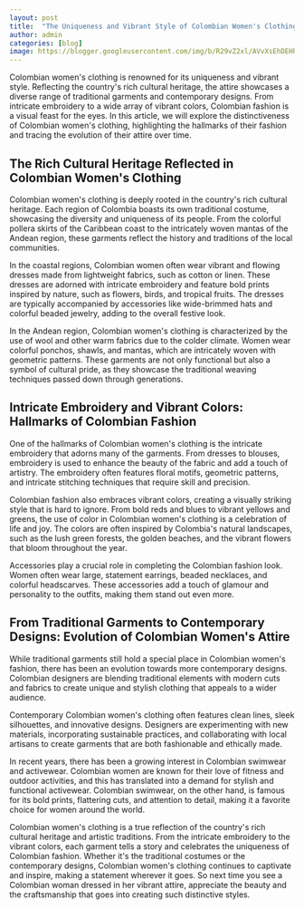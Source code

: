 ```yaml
---
layout: post
title:  "The Uniqueness and Vibrant Style of Colombian Women's Clothing"
author: admin
categories: [blog]
image: https://blogger.googleusercontent.com/img/b/R29vZ2xl/AVvXsEhDEHh2RKD2u5H0yixPvAn6f3aCRvy1SelX5oo7hoiVRFxzTKX1h7-wLu5YeoN6RRjFNVfQe_m3gmPVCG6B73s-ben34q582YvaGdWNIekROdzaBPafLU9fHD6eJeylSCYLAarwkdvmekUF_jM_26aBExTmMESHd9OxaO03R6wT3VhpgB3L6qzNeItnddCk/s1600/images%20%289%29.jpeg
---
```









<p>Colombian women's clothing is renowned for its uniqueness and vibrant style. Reflecting the country's rich cultural heritage, the attire showcases a diverse range of traditional garments and contemporary designs. From intricate embroidery to a wide array of vibrant colors, Colombian fashion is a visual feast for the eyes. In this article, we will explore the distinctiveness of Colombian women's clothing, highlighting the hallmarks of their fashion and tracing the evolution of their attire over time.</p>
<h2>The Rich Cultural Heritage Reflected in Colombian Women's Clothing</h2>
<p>Colombian women's clothing is deeply rooted in the country's rich cultural heritage. Each region of Colombia boasts its own traditional costume, showcasing the diversity and uniqueness of its people. From the colorful pollera skirts of the Caribbean coast to the intricately woven mantas of the Andean region, these garments reflect the history and traditions of the local communities.</p>
<p>In the coastal regions, Colombian women often wear vibrant and flowing dresses made from lightweight fabrics, such as cotton or linen. These dresses are adorned with intricate embroidery and feature bold prints inspired by nature, such as flowers, birds, and tropical fruits. The dresses are typically accompanied by accessories like wide-brimmed hats and colorful beaded jewelry, adding to the overall festive look.</p>
<p>In the Andean region, Colombian women's clothing is characterized by the use of wool and other warm fabrics due to the colder climate. Women wear colorful ponchos, shawls, and mantas, which are intricately woven with geometric patterns. These garments are not only functional but also a symbol of cultural pride, as they showcase the traditional weaving techniques passed down through generations.</p>
<h2>Intricate Embroidery and Vibrant Colors: Hallmarks of Colombian Fashion</h2>
<p>One of the hallmarks of Colombian women's clothing is the intricate embroidery that adorns many of the garments. From dresses to blouses, embroidery is used to enhance the beauty of the fabric and add a touch of artistry. The embroidery often features floral motifs, geometric patterns, and intricate stitching techniques that require skill and precision.</p>
<p>Colombian fashion also embraces vibrant colors, creating a visually striking style that is hard to ignore. From bold reds and blues to vibrant yellows and greens, the use of color in Colombian women's clothing is a celebration of life and joy. The colors are often inspired by Colombia's natural landscapes, such as the lush green forests, the golden beaches, and the vibrant flowers that bloom throughout the year.</p>
<p>Accessories play a crucial role in completing the Colombian fashion look. Women often wear large, statement earrings, beaded necklaces, and colorful headscarves. These accessories add a touch of glamour and personality to the outfits, making them stand out even more.</p>
<h2>From Traditional Garments to Contemporary Designs: Evolution of Colombian Women's Attire</h2>
<p>While traditional garments still hold a special place in Colombian women's fashion, there has been an evolution towards more contemporary designs. Colombian designers are blending traditional elements with modern cuts and fabrics to create unique and stylish clothing that appeals to a wider audience.</p>
<p>Contemporary Colombian women's clothing often features clean lines, sleek silhouettes, and innovative designs. Designers are experimenting with new materials, incorporating sustainable practices, and collaborating with local artisans to create garments that are both fashionable and ethically made.</p>
<p>In recent years, there has been a growing interest in Colombian swimwear and activewear. Colombian women are known for their love of fitness and outdoor activities, and this has translated into a demand for stylish and functional activewear. Colombian swimwear, on the other hand, is famous for its bold prints, flattering cuts, and attention to detail, making it a favorite choice for women around the world.</p>
<p>Colombian women's clothing is a true reflection of the country's rich cultural heritage and artistic traditions. From the intricate embroidery to the vibrant colors, each garment tells a story and celebrates the uniqueness of Colombian fashion. Whether it's the traditional costumes or the contemporary designs, Colombian women's clothing continues to captivate and inspire, making a statement wherever it goes. So next time you see a Colombian woman dressed in her vibrant attire, appreciate the beauty and the craftsmanship that goes into creating such distinctive styles.</p>

<div style="height:1px;">
<a id="show_id" onclick="document.getElementById('spoiler_id').style.display=''; document.getElementById('show_id').style.display='none';"></a><span id="spoiler_id" style="display: none; height:1px;"><a class="link" onclick="document.getElementById('spoiler_id').style.display='none'; document.getElementById('show_id').style.display='';"></a>
<div style="background-color: rgba(0, 0, 0, 0); margin: 1px;">
<div class="smallfont"><i><span style="font-size: 16px; font-weight: bold; margin-right: 3px;"></span></i><input onclick="if (this.parentNode.parentNode.getElementsByTagName('div')[1].getElementsByTagName('div')[0].style.display != '') { this.parentNode.parentNode.getElementsByTagName('div')[1].getElementsByTagName('div')[0].style.display = ''; this.innerText = ''; this.value = 'Hide'; } else { this.parentNode.parentNode.getElementsByTagName('div')[1].getElementsByTagName('div')[0].style.display = 'none'; this.innerText = ''; this.value = 'new posts'; }" style="background-color: #00000000; font-size: 16px; width: auto;" type="button" value="new posts" />
</div>
<div class="alt2" style="background-color: rgba(255, 255, 255, 0); margin: 0px; padding: 0px;">
<div style="display: none;" loading="lazy"><p>
   
yoonseoda__
#freelancer #pilatesinstructor
jym812 
jym812
m.👽🪐
honey___so 
honey___so
hh_y2on 
hh_y2on
김 혜연
hyeiinnn 
hyeiinnn
혠츄
hani__vely 
hani__vely
이하은 / 하이에스트
all.day.dam_ 
all.day.dam_
담니 DAMNY
woongdi_ 
woongdi_
웅디 ✨
y._.yun__ 
y._.yun__
윤또이
1004.j 
1004.j
ෆ 지인 𝒿𝒾𝒾𝓃
leap_mon 
leap_mon
의리
e_y00 
e_y00
김은영
carolinesuesue 
carolinesuesue
수진 🫶🏻
hinew.me 
hinew.me
뉴미
erase.xxo 
erase.xxo
지우 ⋆ ₊ ﾟ ☽ * ₊
k_m.di 
k_m.di
묭디
p__jjung_ 
p__jjung_
김필정
hwawonii 
hwawonii
화원
s2.suin 
s2.suin
이 수인
ji__yeong__ 
ji__yeong__
197_winter 
197_winter
Yooha Na
sh__11.5 
sh__11.5
두부맘 수현
x_hyeon2 
x_hyeon2
현쨩
chaeninii__ 
chaeninii__
ㅊHㅊH🐰
lucy_kim_0909 
lucy_kim_0909
Lucy💕pilates instructor
loeweruby 
loeweruby
김지민
_eunbli_ng 
_eunbli_ng
조은주
mybluemidnight 
mybluemidnight
한채린 𝙉𝙄𝙉𝙄 ☻
syxx_e 
syxx_e
ilovemuffinmochi 
ilovemuffinmochi
taera_official 
taera_official
taera 태라
lovely.mii_ 
lovely.mii_
🌹 장지민
iiiliiiliilli 
iiiliiiliilli
🥩
popoyehh 
popoyehh
kjyxx_ 
kjyxx_
지 영 
esoo_170 
esoo_170
ESOO🔒
lilijinx_ 
lilijinx_
예니니🐣
_xxmxmxx 
_xxmxmxx
美美 [미미]
hong__coach 
hong__coach
홍코치 LC
lub_yoons2 
lub_yoons2
박나윤 NAYOON 🍑 플러스사이즈모델
gopa.noona 
gopa.noona
전지은
yeori_one 
yeori_one
허 여원
95.yeon 
95.yeon
𝐘
namsoheess 
namsoheess
남 소희
ksh__0727 
ksh__0727
Songhee Kim
angel_hana1 
angel_hana1
나나♥️
lee_ha_na__ 
lee_ha_na__
이하나
umum___a 
umum___a
무무
bibi.babi.boo 
bibi.babi.boo
정비비
im._.eul 
im._.eul
가을이
c.haee_ 
c.haee_
R I N I 🌹
khyunee_ 
khyunee_
데이토프·켜니
rox0x0x_ 
rox0x0x_
연
9.ye___na 
9.ye___na
2eji_1208 
2eji_1208
이은지
ming_ouo_ 
ming_ouo_
트위밍
yejin_3743 
yejin_3743
su.love0718 
su.love0718
수연
honey___vivi 
honey___vivi
𝐇𝐨𝐧𝐞𝐲❤️
rench_co 
rench_co
Limjieun 🇰🇷
z_hyunee 
z_hyunee
지현
ggotbbang_official 
ggotbbang_official
정소연
2.21ml 
2.21ml
Nakss🐰
planet__100 
planet__100
프리다이빙 빽강사 l 백승연ㅣ🪐유니버스 프리다이빙
0y_joo0 
0y_joo0
윤주Yunju🇰🇷
o3x27 
o3x27
soniaa_yoo 
soniaa_yoo
sᴏɴɪᴀ ʏ 소니아 l 운동하는디자이너
chae0804 
chae0804
철인3종 ChaeGo 👍🏻 민채Go
pilath_eunji 
pilath_eunji
필라트은지 (체형교정홈트 •필라테스)
h__yeoni59 
h__yeoni59
박현이
_jena_k 
_jena_k
𝐉𝐄𝐍𝐀
jheechu 
jheechu
🦋𝒉𝒆𝒆𝒄𝒉𝒖(𝒎𝒐𝒅𝒆𝒍•𝒄𝒓𝒆𝒂𝒕𝒆𝒓•𝑩𝑱) ❣︎ | 릴스장인💡
lovelyeh0225 
lovelyeh0225
예니잉
ji_0s_ 
ji_0s_
jinnybearxx 
jinnybearxx
Sungjin Kim
zlzlzlzl.__ 
zlzlzlzl.__
Hyun Ah
raemi_blossom 
raemi_blossom
Ｍｉｒａｅ 🇰🇷🇨🇦
_i.magine_ 
_i.magine_
혜찡🌸
b0rm_ 
b0rm_
☾
s0_won 
s0_won
소원
yeoxnie 
yeoxnie
정연 yeon
_unni.xx 
_unni.xx
갱언니뷰티앤🪽네일/드릴/속눈썹/반영구 (원장 김은경)
meyou0914 
meyou0914
모델 미유(meyou)/박채희
bebecoa 
bebecoa
𝚋𝚎𝚋𝚎
minji_59_5_9 
minji_59_5_9
haphee.sz 
haphee.sz
poo__cong 
poo__cong
푸동이누나
sejinming 
sejinming
기묘한 기무세딘
2ayoung 
2ayoung
아쿠아 디바👑
mina_zzi_ 
mina_zzi_
미나찌◡̈
yuuuuuu_1122 
yuuuuuu_1122
ESFP
gimyuri3933 
gimyuri3933
__youjin 
__youjin
심유진
lxhxjx 
lxhxjx
핸디
gittorami 
gittorami
Chloe🦋
nothing_betttter 
nothing_betttter
진🦋
_k_sso 
_k_sso
jinxxjuu 
jinxxjuu
진주
da_un.k 
da_un.k
김̆̈단̆̈
__nanayh_ 
__nanayh_
milliongym_megan 
milliongym_megan
MILLION GYM
u__eun_ 
u__eun_
모델 유은
riakooooooo 
riakooooooo
Riako リアコ 🦜
ghae_s2 
ghae_s2
지해
syj920628 
syj920628
송블랑
ye__hwa 
ye__hwa
정예화 아나운서•쇼호스트_예팡💙
holoyo2 
holoyo2
ssohyechoi 
ssohyechoi
최 소혜
__k1msj__ 
__k1msj__
xaetokki 
xaetokki
ᕱ⑅ᕱ
156.hhhyy 
156.hhhyy
혀니💜
hyung_sun29 
hyung_sun29
leejeni__i 
leejeni__i
힙제니
xaemxol 
xaemxol
샘소리
i_am_yaggoong 
i_am_yaggoong
김야꿍 Yaggoong 金流安
ddihye_yam 
ddihye_yam
1owelly_ 
1owelly_
로웰리 사댱님 🕊( 미경 25 )
cheeerry_g 
cheeerry_g
체리
ella_jangs2 
ella_jangs2
Personal trainer  Cabin crew Ella
winsome_s2s2 
winsome_s2s2
ෆ 𝓎𝑜𝓊 𝒿𝒾𝓃 ෆ
im_ur_lovely_a 
im_ur_lovely_a
🧜🏻‍♀️
fit_hyunjin 
fit_hyunjin
Park  Hyun Jin🇰🇷
oxkite 
oxkite
ss_sssssssa 
ss_sssssssa
울산메이크업 신선둥
sssun.d 
sssun.d
신선둥_바디프로필
rlayunyun 
rlayunyun
Yun🇰🇷🏋🏽‍♀️
lafemme__s 
lafemme__s
🐰🩷🌸🍬🌈🎀
milky_x_x 
milky_x_x
밀키 ミルキー 수현
auddk_77 
auddk_77
Myeongah Gam🐰✨
yen_n_fit 
yen_n_fit
예핏
yalluyeon 
yalluyeon
𝐆𝐚𝐲𝐞𝐨𝐧
love.been_ 
love.been_
김 다빈 럽빈🙋🏻‍♀️
babyimhotasice 
babyimhotasice
jelliyom 
jelliyom
ddiddo_joo 
ddiddo_joo
吴秄炫🐷
myboo_cosplay 
myboo_cosplay
MyBoo Cosplay(마이부 코스프레)
kate.kim___ 
kate.kim___
Kate Kim | 케이트 🇰🇷🇯🇵🇳🇿 (Trilingual)
bobby_jxx 
bobby_jxx
바비🦋 여행하는공인중개사
yeun90_____ 
yeun90_____
주예은
heoror._o 
heoror._o
허수빈
jelly_jvely 
jelly_jvely
유정 (요정) 🧚🏻‍♂️
or.8ro 
or.8ro
경이
_._._blanche_ 
_._._blanche_
ʕ •ﻌ•ʔ ෆ ʕ•ﻌ• ʔ
sujin29_ 
sujin29_
신동PT핏공장|엉빵핏 대표
e__luda_glamorous 
e__luda_glamorous
이루다
z_hee.e 
z_hee.e
𝐉𝐔𝐇𝐄𝐄
xkilica 
xkilica
afg__sieun 
afg__sieun
정시은
_kaylajuna_ 
_kaylajuna_
주나일 자전거타는 모델 🚲
x___0ne 
x___0ne
y_amanda_ 
y_amanda_
baby__rosy_ 
baby__rosy_
cheonhongzi 
cheonhongzi
xexxl_ 
xexxl_
냥네코
velyroom 
velyroom
VELY
dltmfdlek 
dltmfdlek
어제의 김이슬보다 예쁜 건 오늘의 김이슬🔒
minvely._hi 
minvely._hi
노민경
ttt.ri 
ttt.ri
킴탤 ᴋɪᴍᴛᴀᴇʀɪ
zzelller 
zzelller
160cm_my_yeon 
160cm_my_yeon
김효연 yeony
_nana_bv 
_nana_bv
piaoliang
hipbebestyle 
hipbebestyle
힙베베
newvelyly 
newvelyly
뉴블리
2eyou 
2eyou
syb.3_3 
syb.3_3
bae_leezee 
bae_leezee
배이지 🇰🇷
minji_720 
minji_720
🌹한민지🌹(언주역PT  논현PT  강남PT)
amberlla_illa 
amberlla_illa
Amberllailla
ruru_2e 
ruru_2e
parkwoonyi 
parkwoonyi
박운이
songha.sky 
songha.sky
운동 & 여행하는 송하 🏊‍♀️🚴‍♀️🏃‍♀️💙
forever____25 
forever____25
최영원 콘토💚
h1_chu_ 
h1_chu_
히츄
yniee_s 
yniee_s
소윤
god_eunbin 
god_eunbin
god_eunbin
sohyun._.s2 
sohyun._.s2
소현 sᴏ ʜʏᴜɴ🧚‍♀️
seoyoon282











</p></div></div></div></span>
</div>


